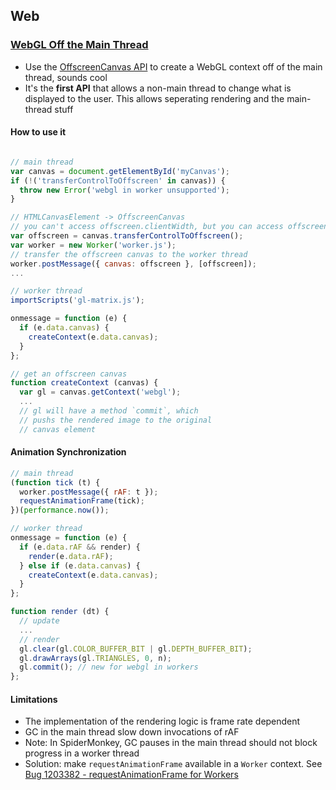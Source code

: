 ## Web

### [WebGL Off the Main Thread](https://hacks.mozilla.org/2016/01/webgl-off-the-main-thread/)

* Use the [OffscreenCanvas API](https://developer.mozilla.org/en-US/docs/Web/API/OffscreenCanvas) to create a WebGL context off of the main thread, sounds cool
* It's the **first API** that allows a non-main thread to change what is displayed to the user. This allows seperating rendering and the main-thread stuff

#### How to use it

```javascript

// main thread
var canvas = document.getElementById('myCanvas');
if (!('transferControlToOffscreen' in canvas)) {
  throw new Error('webgl in worker unsupported');
}

// HTMLCanvasElement -> OffscreenCanvas
// you can't access offscreen.clientWidth, but you can access offscreen.width
var offscreen = canvas.transferControlToOffscreen();
var worker = new Worker('worker.js');
// transfer the offscreen canvas to the worker thread
worker.postMessage({ canvas: offscreen }, [offscreen]);
...
```

```javascript
// worker thread
importScripts('gl-matrix.js');

onmessage = function (e) {
  if (e.data.canvas) {
    createContext(e.data.canvas);
  }
};

// get an offscreen canvas
function createContext (canvas) {
  var gl = canvas.getContext('webgl');
  ...
  // gl will have a method `commit`, which
  // pushs the rendered image to the original
  // canvas element
```

#### Animation Synchronization

```javascript
// main thread
(function tick (t) {
  worker.postMessage({ rAF: t });
  requestAnimationFrame(tick);
})(performance.now());
```

```javascript
// worker thread
onmessage = function (e) {
  if (e.data.rAF && render) {
    render(e.data.rAF);
  } else if (e.data.canvas) {
    createContext(e.data.canvas);
  }
};

function render (dt) {
  // update
  ...
  // render
  gl.clear(gl.COLOR_BUFFER_BIT | gl.DEPTH_BUFFER_BIT);
  gl.drawArrays(gl.TRIANGLES, 0, n);
  gl.commit(); // new for webgl in workers
};
```

#### Limitations

* The implementation of the rendering logic is frame rate dependent
* GC in the main thread slow down invocations of rAF
* Note: In SpiderMonkey, GC pauses in the main thread should not block progress in a worker thread
* Solution: make `requestAnimationFrame` available in a `Worker` context. See [Bug 1203382 - requestAnimationFrame for Workers](https://bugzilla.mozilla.org/show_bug.cgi?id=1203382)
